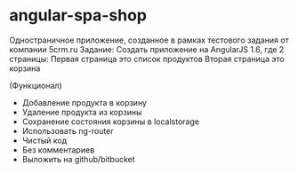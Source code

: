 # angular-spa-shop
Одностраничное приложение, созданное в рамках тестового задания от компании 5crm.ru
Задание:
Создать приложение на AngularJS 1.6, где 2 страницы:
Первая страница это список продуктов
Вторая страница это корзина

(Функционал)

- Добавление продукта в корзину
- Удаление продукта из корзины
- Сохранение состояния корзины в localstorage
- Использовать ng-router
- Чистый код
- Без комментариев
- Выложить на github/bitbucket
